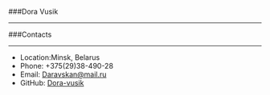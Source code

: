 ###Dora Vusik
***
###Contacts
***
- Location:Minsk, Belarus
- Phone: +375(29)38-490-28
- Email: [Daravskan@mail.ru](Daravskan@mail.ru)
- GitHub: [Dora-vusik](https://github.com/Dora-vusik)
